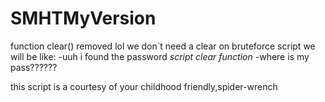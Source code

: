 # SMHTMyVersion
function clear() removed 
lol we don`t need a clear on bruteforce script
we will be like:
-uuh i found the password
*script clear function*
-where is my pass??????

this script is a courtesy of your childhood friendly,spider-wrench
